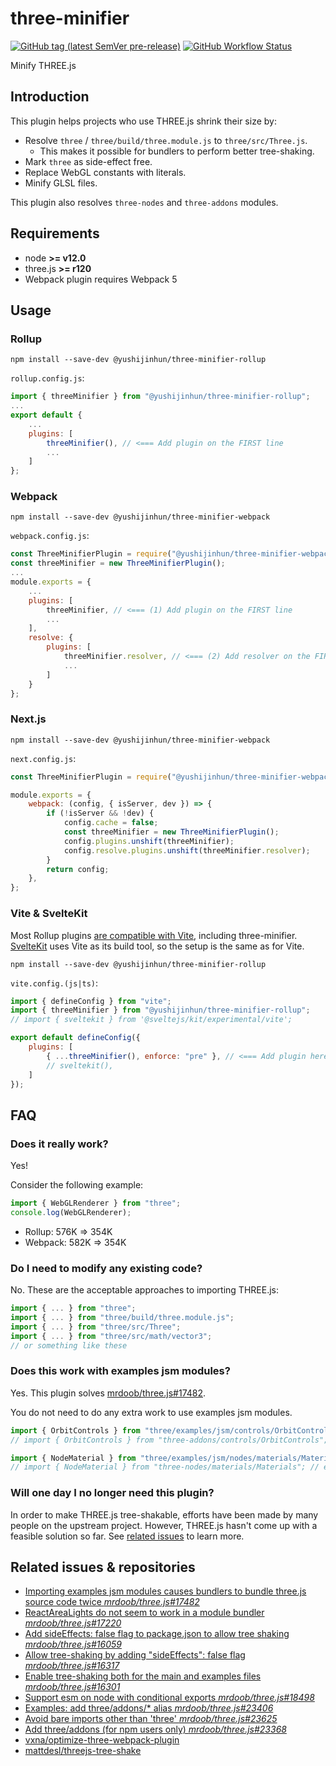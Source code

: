 # three-minifier
[![GitHub tag (latest SemVer pre-release)](https://img.shields.io/github/v/tag/yushijinhun/three-minifier?color=yellow&include_prereleases&label=version&sort=semver&style=flat-square)](https://github.com/yushijinhun/three-minifier/releases)
[![GitHub Workflow Status](https://img.shields.io/github/workflow/status/yushijinhun/three-minifier/CI?logo=github&style=flat-square)](https://github.com/yushijinhun/three-minifier/actions?query=workflow%3ACI)

Minify THREE.js

## Introduction
This plugin helps projects who use THREE.js shrink their size by:
 * Resolve `three` / `three/build/three.module.js` to `three/src/Three.js`.
    * This makes it possible for bundlers to perform better tree-shaking.
 * Mark `three` as side-effect free.
 * Replace WebGL constants with literals.
 * Minify GLSL files.

This plugin also resolves `three-nodes` and `three-addons` modules.

## Requirements
 * node **>= v12.0**
 * three.js **>= r120**
 * Webpack plugin requires Webpack 5

## Usage

### Rollup
```
npm install --save-dev @yushijinhun/three-minifier-rollup
```

`rollup.config.js`:
```javascript
import { threeMinifier } from "@yushijinhun/three-minifier-rollup";
...
export default {
	...
	plugins: [
		threeMinifier(), // <=== Add plugin on the FIRST line
		...
	]
};
```

### Webpack
```
npm install --save-dev @yushijinhun/three-minifier-webpack
```

`webpack.config.js`:
```javascript
const ThreeMinifierPlugin = require("@yushijinhun/three-minifier-webpack");
const threeMinifier = new ThreeMinifierPlugin();
...
module.exports = {
	...
	plugins: [
		threeMinifier, // <=== (1) Add plugin on the FIRST line
		...
	],
	resolve: {
		plugins: [
			threeMinifier.resolver, // <=== (2) Add resolver on the FIRST line
			...
		]
	}
};
```

### Next.js
```
npm install --save-dev @yushijinhun/three-minifier-webpack
```

`next.config.js`:
```js
const ThreeMinifierPlugin = require("@yushijinhun/three-minifier-webpack");

module.exports = {
	webpack: (config, { isServer, dev }) => {
		if (!isServer && !dev) {
			config.cache = false;
			const threeMinifier = new ThreeMinifierPlugin();
			config.plugins.unshift(threeMinifier);
			config.resolve.plugins.unshift(threeMinifier.resolver);
		}
		return config;
	},
};
```

### Vite & SvelteKit
Most Rollup plugins [are compatible with Vite](https://vitejs.dev/guide/api-plugin.html#rollup-plugin-compatibility), including three-minifier. [SvelteKit](https://kit.svelte.dev/) uses Vite as its build tool, so the setup is the same as for Vite.

```
npm install --save-dev @yushijinhun/three-minifier-rollup
```

`vite.config.(js|ts)`:
```js
import { defineConfig } from "vite";
import { threeMinifier } from "@yushijinhun/three-minifier-rollup";
// import { sveltekit } from '@sveltejs/kit/experimental/vite';

export default defineConfig({
	plugins: [
		{ ...threeMinifier(), enforce: "pre" }, // <=== Add plugin here
		// sveltekit(),
	]
});
```

## FAQ
### Does it really work?
Yes!

Consider the following example:
```javascript
import { WebGLRenderer } from "three";
console.log(WebGLRenderer);
```
 * Rollup: 576K => 354K
 * Webpack: 582K => 354K

### Do I need to modify any existing code?
No. These are the acceptable approaches to importing THREE.js:
```javascript
import { ... } from "three";
import { ... } from "three/build/three.module.js";
import { ... } from "three/src/Three";
import { ... } from "three/src/math/vector3";
// or something like these
```

### Does this work with examples jsm modules?
Yes. This plugin solves [mrdoob/three.js#17482](https://github.com/mrdoob/three.js/issues/17482).

You do not need to do any extra work to use examples jsm modules.
```javascript
import { OrbitControls } from "three/examples/jsm/controls/OrbitControls";
// import { OrbitControls } from "three-addons/controls/OrbitControls"; // equivalent to the previous one

import { NodeMaterial } from "three/examples/jsm/nodes/materials/Materials";
// import { NodeMaterial } from "three-nodes/materials/Materials"; // equivalent to the previous one
```

### Will one day I no longer need this plugin?
In order to make THREE.js tree-shakable, efforts have been made by many people on the upstream project.
However, THREE.js hasn't come up with a feasible solution so far. See [related issues](#related-issues--repositories) to learn more.

## Related issues & repositories
 * [Importing examples jsm modules causes bundlers to bundle three.js source code twice _mrdoob/three.js#17482_](https://github.com/mrdoob/three.js/issues/17482)
 * [ReactAreaLights do not seem to work in a module bundler _mrdoob/three.js#17220_](https://github.com/mrdoob/three.js/issues/17220)
 * [Add sideEffects: false flag to package.json to allow tree shaking _mrdoob/three.js#16059_](https://github.com/mrdoob/three.js/issues/16059)
 * [Allow tree-shaking by adding "sideEffects": false flag _mrdoob/three.js#16317_](https://github.com/mrdoob/three.js/pull/16317)
 * [Enable tree-shaking both for the main and examples files _mrdoob/three.js#16301_](https://github.com/mrdoob/three.js/pull/16301)
 * [Support esm on node with conditional exports _mrdoob/three.js#18498_](https://github.com/mrdoob/three.js/pull/18498)
 * [Examples: add three/addons/* alias _mrdoob/three.js#23406_](https://github.com/mrdoob/three.js/pull/23406)
 * [Avoid bare imports other than 'three' _mrdoob/three.js#23625_](https://github.com/mrdoob/three.js/issues/23625)
 * [Add three/addons (for npm users only) _mrdoob/three.js#23368_](https://github.com/mrdoob/three.js/pull/23368)
 * [vxna/optimize-three-webpack-plugin](https://github.com/vxna/optimize-three-webpack-plugin)
 * [mattdesl/threejs-tree-shake](https://github.com/mattdesl/threejs-tree-shake)

